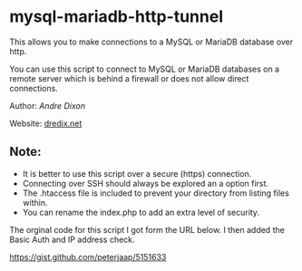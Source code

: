 # mysql-mariadb-http-tunnel
This allows you to make connections to a MySQL or MariaDB database over http.

You can use this script to connect to MySQL or MariaDB databases on a remote server which is behind a firewall or does not allow direct connections.

Author: *Andre Dixon*

Website: [dredix.net](http://www.dredix.net)

## Note:
- It is better to use this script over a secure (https) connection.
- Connecting over SSH should always be explored an a option first.
- The .htaccess file is included to prevent your directory from listing files within.
- You can rename the index.php to add an extra level of security.


The orginal code for this script I got form the URL below. I then added the Basic Auth and IP address check.

https://gist.github.com/peterjaap/5151633
